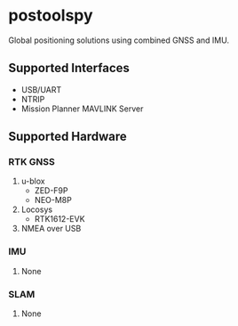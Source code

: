 # postoolspy
Global positioning solutions using combined GNSS and IMU.

## Supported Interfaces
- USB/UART
- NTRIP
- Mission Planner MAVLINK Server

## Supported Hardware

### RTK GNSS
1) u-blox 
    - ZED-F9P
    - NEO-M8P
2) Locosys
    - RTK1612-EVK
3) NMEA over USB

### IMU
1) None

### SLAM
1) None
